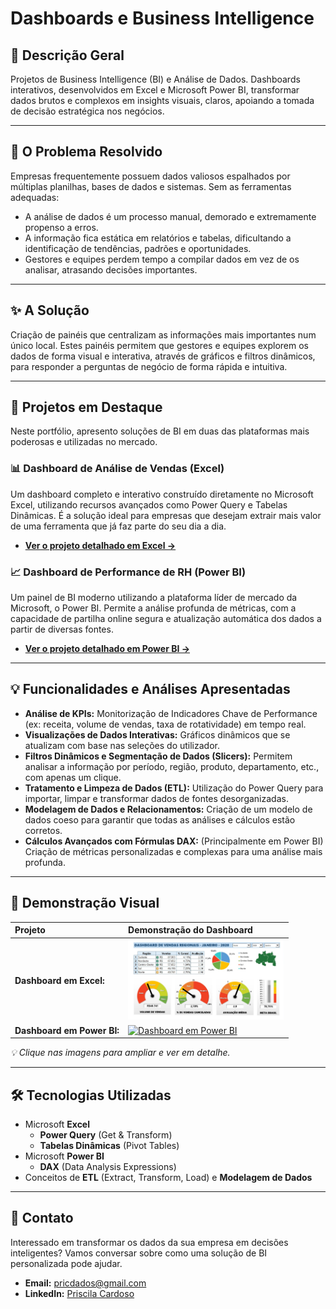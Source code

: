 # Dashboards e Business Intelligence

## 📜 Descrição Geral
Projetos de Business Intelligence (BI) e Análise de Dados. Dashboards interativos, desenvolvidos em Excel e Microsoft Power BI, transformar dados brutos e complexos em insights visuais, claros, apoiando a tomada de decisão estratégica nos negócios.

---

## 🎯 O Problema Resolvido
Empresas frequentemente possuem dados valiosos espalhados por múltiplas planilhas, bases de dados e sistemas. Sem as ferramentas adequadas:
- A análise de dados é um processo manual, demorado e extremamente propenso a erros.
- A informação fica estática em relatórios e tabelas, dificultando a identificação de tendências, padrões e oportunidades.
- Gestores e equipes perdem tempo a compilar dados em vez de os analisar, atrasando decisões importantes.

---

## ✨ A Solução
Criação de painéis que centralizam as informações mais importantes num único local. Estes painéis permitem que gestores e equipes explorem os dados de forma visual e interativa, através de gráficos e filtros dinâmicos, para responder a perguntas de negócio de forma rápida e intuitiva.

---

## 🚀 Projetos em Destaque
Neste portfólio, apresento soluções de BI em duas das plataformas mais poderosas e utilizadas no mercado.

### 📊 Dashboard de Análise de Vendas (Excel)
Um dashboard completo e interativo construído diretamente no Microsoft Excel, utilizando recursos avançados como Power Query e Tabelas Dinâmicas. É a solução ideal para empresas que desejam extrair mais valor de uma ferramenta que já faz parte do seu dia a dia.
- **[Ver o projeto detalhado em Excel &rarr;](https://github.com/pricmendes/dashs/tree/excel)**

### 📈 Dashboard de Performance de RH (Power BI)
Um painel de BI moderno utilizando a plataforma líder de mercado da Microsoft, o Power BI. Permite a análise profunda de métricas, com a capacidade de partilha online segura e atualização automática dos dados a partir de diversas fontes.
- **[Ver o projeto detalhado em Power BI &rarr;](https://github.com/pricmendes/dashs/tree/PBI)**

---

## 💡 Funcionalidades e Análises Apresentadas
- **Análise de KPIs:** Monitorização de Indicadores Chave de Performance (ex: receita, volume de vendas, taxa de rotatividade) em tempo real.
- **Visualizações de Dados Interativas:** Gráficos dinâmicos que se atualizam com base nas seleções do utilizador.
- **Filtros Dinâmicos e Segmentação de Dados (Slicers):** Permitem analisar a informação por período, região, produto, departamento, etc., com apenas um clique.
- **Tratamento e Limpeza de Dados (ETL):** Utilização do Power Query para importar, limpar e transformar dados de fontes desorganizadas.
- **Modelagem de Dados e Relacionamentos:** Criação de um modelo de dados coeso para garantir que todas as análises e cálculos estão corretos.
- **Cálculos Avançados com Fórmulas DAX:** (Principalmente em Power BI) Criação de métricas personalizadas e complexas para uma análise mais profunda.

---

## 📸 Demonstração Visual

| Projeto | Demonstração do Dashboard |
| :--- | :--- |
| **Dashboard em Excel:** | <a href="https://raw.githubusercontent.com/pricmendes/dashs/excel/DashboardVendasRegionaisPri.jpg"><img src="https://raw.githubusercontent.com/pricmendes/dashs/excel/DashboardVendasRegionaisPri.jpg" alt="Dashboard de Vendas em Excel" width="250"></a> |
| **Dashboard em Power BI:** | <a href="https://raw.githubusercontent.com/pricmendes/dashs/PBI/assets/dashboard-pbi.png"><img src="https://raw.githubusercontent.com/pricmendes/dashs/PBI/assets/dashboard-pbi.png" alt="Dashboard em Power BI" width="250"></a> |

*💡 Clique nas imagens para ampliar e ver em detalhe.*

---

## 🛠️ Tecnologias Utilizadas
- Microsoft **Excel**
  - **Power Query** (Get & Transform)
  - **Tabelas Dinâmicas** (Pivot Tables)
- Microsoft **Power BI**
  - **DAX** (Data Analysis Expressions)
- Conceitos de **ETL** (Extract, Transform, Load) e **Modelagem de Dados**

---

## 💼 Contato
Interessado em transformar os dados da sua empresa em decisões inteligentes? Vamos conversar sobre como uma solução de BI personalizada pode ajudar.

- **Email:** pricdados@gmail.com
- **LinkedIn:** [Priscila Cardoso](https://www.linkedin.com/in/priscila-mendes-sp/)
